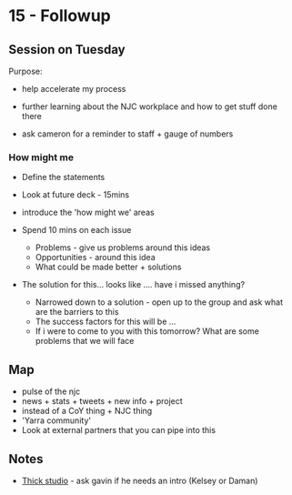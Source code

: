 # 15 - Followup
## Session on Tuesday
Purpose:
- help accelerate my process
- further learning about the NJC workplace and how to get stuff done there

- ask cameron for a reminder to staff + gauge of numbers

### How might me
* Define the statements

* Look at future deck - 15mins
* introduce the 'how might we' areas
* Spend 10 mins on each issue
  * Problems - give us problems around this ideas
  * Opportunities - around this idea
  * What could be made better + solutions
* The solution for this... looks like .... have i missed anything?
  * Narrowed down to a solution - open up to the group and ask what are the barriers to this
  * The success factors for this will be ...
  * If i were to come to you with this tomorrow? What are some problems that we will face



## Map
- pulse of the njc
- news + stats + tweets + new info + project
- instead of a CoY thing + NJC thing
- 'Yarra community'
- Look at external partners that you can pipe into this


## Notes
* [Thick studio](http://www.studiothick.com/) - ask gavin if he needs an intro (Kelsey or Daman)
